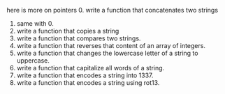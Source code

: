  here is more on pointers
0. write a function that concatenates two strings
1. same with 0.
2. write a function that copies a string
3. write a function that compares two strings.
4. write a function that reverses that content of an array of integers.
5. write a function that changes the lowercase letter of a string to uppercase.
6. write a function that capitalize all words of a string.
7. write a function that encodes a string into 1337.
8. write a function that encodes a string using rot13.
